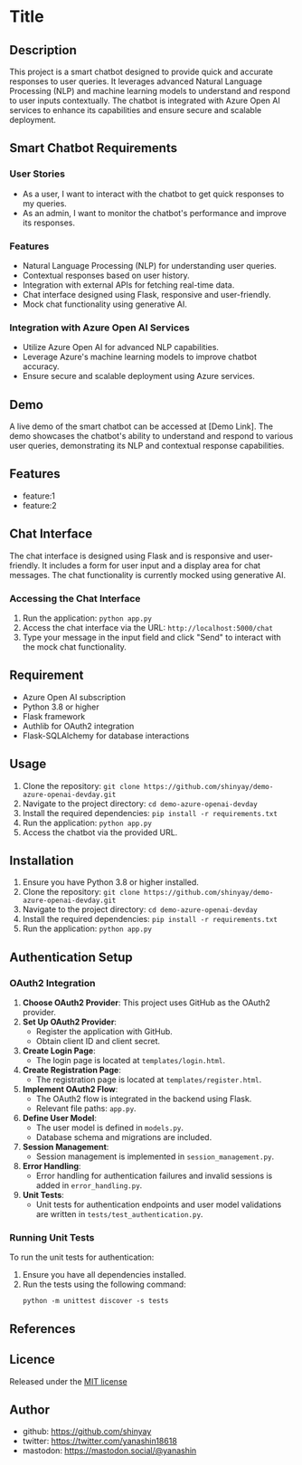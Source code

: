 # Title

## Description
This project is a smart chatbot designed to provide quick and accurate responses to user queries. It leverages advanced Natural Language Processing (NLP) and machine learning models to understand and respond to user inputs contextually. The chatbot is integrated with Azure Open AI services to enhance its capabilities and ensure secure and scalable deployment.

## Smart Chatbot Requirements

### User Stories
- As a user, I want to interact with the chatbot to get quick responses to my queries.
- As an admin, I want to monitor the chatbot's performance and improve its responses.

### Features
- Natural Language Processing (NLP) for understanding user queries.
- Contextual responses based on user history.
- Integration with external APIs for fetching real-time data.
- Chat interface designed using Flask, responsive and user-friendly.
- Mock chat functionality using generative AI.

### Integration with Azure Open AI Services
- Utilize Azure Open AI for advanced NLP capabilities.
- Leverage Azure's machine learning models to improve chatbot accuracy.
- Ensure secure and scalable deployment using Azure services.

## Demo
A live demo of the smart chatbot can be accessed at [Demo Link]. The demo showcases the chatbot's ability to understand and respond to various user queries, demonstrating its NLP and contextual response capabilities.

## Features

- feature:1
- feature:2

## Chat Interface
The chat interface is designed using Flask and is responsive and user-friendly. It includes a form for user input and a display area for chat messages. The chat functionality is currently mocked using generative AI.

### Accessing the Chat Interface
1. Run the application: `python app.py`
2. Access the chat interface via the URL: `http://localhost:5000/chat`
3. Type your message in the input field and click "Send" to interact with the mock chat functionality.

## Requirement
- Azure Open AI subscription
- Python 3.8 or higher
- Flask framework
- Authlib for OAuth2 integration
- Flask-SQLAlchemy for database interactions

## Usage
1. Clone the repository: `git clone https://github.com/shinyay/demo-azure-openai-devday.git`
2. Navigate to the project directory: `cd demo-azure-openai-devday`
3. Install the required dependencies: `pip install -r requirements.txt`
4. Run the application: `python app.py`
5. Access the chatbot via the provided URL.

## Installation
1. Ensure you have Python 3.8 or higher installed.
2. Clone the repository: `git clone https://github.com/shinyay/demo-azure-openai-devday.git`
3. Navigate to the project directory: `cd demo-azure-openai-devday`
4. Install the required dependencies: `pip install -r requirements.txt`
5. Run the application: `python app.py`

## Authentication Setup

### OAuth2 Integration
1. **Choose OAuth2 Provider**: This project uses GitHub as the OAuth2 provider.
2. **Set Up OAuth2 Provider**:
   - Register the application with GitHub.
   - Obtain client ID and client secret.
3. **Create Login Page**:
   - The login page is located at `templates/login.html`.
4. **Create Registration Page**:
   - The registration page is located at `templates/register.html`.
5. **Implement OAuth2 Flow**:
   - The OAuth2 flow is integrated in the backend using Flask.
   - Relevant file paths: `app.py`.
6. **Define User Model**:
   - The user model is defined in `models.py`.
   - Database schema and migrations are included.
7. **Session Management**:
   - Session management is implemented in `session_management.py`.
8. **Error Handling**:
   - Error handling for authentication failures and invalid sessions is added in `error_handling.py`.
9. **Unit Tests**:
   - Unit tests for authentication endpoints and user model validations are written in `tests/test_authentication.py`.

### Running Unit Tests
To run the unit tests for authentication:
1. Ensure you have all dependencies installed.
2. Run the tests using the following command:
   ```
   python -m unittest discover -s tests
   ```

## References

## Licence

Released under the [MIT license](https://gist.githubusercontent.com/shinyay/56e54ee4c0e22db8211e05e70a63247e/raw/f3ac65a05ed8c8ea70b653875ccac0c6dbc10ba1/LICENSE)

## Author

- github: <https://github.com/shinyay>
- twitter: <https://twitter.com/yanashin18618>
- mastodon: <https://mastodon.social/@yanashin>
